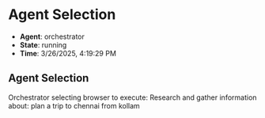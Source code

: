 # Agent Selection

- **Agent**: orchestrator
- **State**: running
- **Time**: 3/26/2025, 4:19:29 PM

## Agent Selection

Orchestrator selecting browser to execute: Research and gather information about: plan a trip to chennai from kollam

